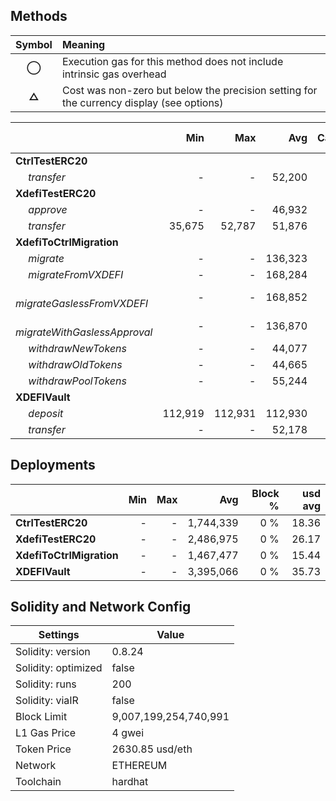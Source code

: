 ## Methods
| **Symbol** | **Meaning**                                                                              |
| :--------: | :--------------------------------------------------------------------------------------- |
|    **◯**   | Execution gas for this method does not include intrinsic gas overhead                    |
|    **△**   | Cost was non-zero but below the precision setting for the currency display (see options) |

|                                     |     Min |     Max |     Avg | Calls | usd avg |
| :---------------------------------- | ------: | ------: | ------: | ----: | ------: |
| **CtrlTestERC20**                   |         |         |         |       |         |
|        *transfer*                   |       - |       - |  52,200 |    24 |    0.55 |
| **XdefiTestERC20**                  |         |         |         |       |         |
|        *approve*                    |       - |       - |  46,932 |     6 |    0.49 |
|        *transfer*                   |  35,675 |  52,787 |  51,876 |    19 |    0.55 |
| **XdefiToCtrlMigration**            |         |         |         |       |         |
|        *migrate*                    |       - |       - | 136,323 |     5 |    1.43 |
|        *migrateFromVXDEFI*          |       - |       - | 168,284 |     5 |    1.77 |
|        *migrateGaslessFromVXDEFI*   |       - |       - | 168,852 |     5 |    1.78 |
|        *migrateWithGaslessApproval* |       - |       - | 136,870 |     5 |    1.44 |
|        *withdrawNewTokens*          |       - |       - |  44,077 |     1 |    0.46 |
|        *withdrawOldTokens*          |       - |       - |  44,665 |     1 |    0.47 |
|        *withdrawPoolTokens*         |       - |       - |  55,244 |     1 |    0.58 |
| **XDEFIVault**                      |         |         |         |       |         |
|        *deposit*                    | 112,919 | 112,931 | 112,930 |    12 |    1.19 |
|        *transfer*                   |       - |       - |  52,178 |     2 |    0.55 |

## Deployments
|                          | Min | Max  |       Avg | Block % | usd avg |
| :----------------------- | --: | ---: | --------: | ------: | ------: |
| **CtrlTestERC20**        |   - |    - | 1,744,339 |     0 % |   18.36 |
| **XdefiTestERC20**       |   - |    - | 2,486,975 |     0 % |   26.17 |
| **XdefiToCtrlMigration** |   - |    - | 1,467,477 |     0 % |   15.44 |
| **XDEFIVault**           |   - |    - | 3,395,066 |     0 % |   35.73 |

## Solidity and Network Config
| **Settings**        | **Value**             |
| ------------------- | --------------------- |
| Solidity: version   | 0.8.24                |
| Solidity: optimized | false                 |
| Solidity: runs      | 200                   |
| Solidity: viaIR     | false                 |
| Block Limit         | 9,007,199,254,740,991 |
| L1 Gas Price        | 4 gwei                |
| Token Price         | 2630.85 usd/eth       |
| Network             | ETHEREUM              |
| Toolchain           | hardhat               |

